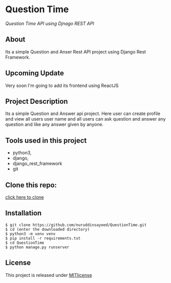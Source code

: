 # Question Time

_Question Time API using Djnago REST API_

## About

Its a simple Question and Anser Rest API project using Django Rest Framework.

## Upcoming Update

Very soon I'm going to add its frontend using ReactJS

## Project Description

Its a simple Question and Answer api project. Here user can create profile and view all users user name and all users can ask question and answer any question and like any answer given by anyone.

## Tools used in this project

- python3,
- django,
- django_rest_framework
- git

## Clone this repo:

[click here to clone](https://github.com/nuruddinsayeed/QuestionTime.git)

## Installation

```
$ git clone https://github.com/nuruddinsayeed/QuestionTime.git
$ cd (enter the downloaded directory)
$ python3 -m venv venv
$ pip install -r requirements.txt
$ cd QuestionTime
$ python manage.py runserver
```

## License

This project is released under [MITlicense](https://www.mit.edu/~amini/LICENSE.md)
